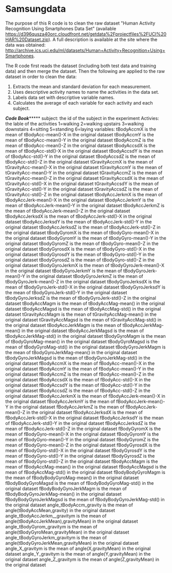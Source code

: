 # Samsungdata

The purpose of this R code is to clean the raw dataset "Human Activity Recognition Using Smartphones Data Set" (available https://d396qusza40orc.cloudfront.net/getdata%2Fprojectfiles%2FUCI%20HAR%20Dataset.zip). A full description is available at the site where the data was obtained: http://archive.ics.uci.edu/ml/datasets/Human+Activity+Recognition+Using+Smartphones.

The R code first reads the dataset (including both test data and training data) and then merge the dataset. Then the following  are applied to the raw dataset in order to clean the data:

1. Extracts the mean and standard deviation for each measurement.
2. Uses descriptive activity names to name the activities in the data set.
3. Labels data set with descriptive variable names. 
4. Calculates the average of each variable for each activity and each subject.

*********************************************Code Book**************************************************
subject: the id of the subject in the experiment
Activies: the lable of the activities
          1=walking
          2=walking upstairs
          3=walking downstairs
          4=sitting
          5=standing
          6=laying
variables:
tBodyAccmX	is the mean of	tBodyAcc-mean()-X	in the original dataset
tBodyAccmY	is the mean of	tBodyAcc-mean()-Y	in the original dataset
tBodyAccmZ	is the mean of	tBodyAcc-mean()-Z	in the original dataset
tBodyAccsdX	is the mean of	tBodyAcc-std()-X	in the original dataset
tBodyAccsdY	is the mean of	tBodyAcc-std()-Y	in the original dataset
tBodyAccsdZ	is the mean of	tBodyAcc-std()-Z	in the original dataset
tGravityAccmX	is the mean of	tGravityAcc-mean()-X	in the original dataset
tGravityAccmY	is the mean of	tGravityAcc-mean()-Y	in the original dataset
tGravityAccmZ	is the mean of	tGravityAcc-mean()-Z	in the original dataset
tGravityAccsdX	is the mean of	tGravityAcc-std()-X	in the original dataset
tGravityAccsdY	is the mean of	tGravityAcc-std()-Y	in the original dataset
tGravityAccsdZ	is the mean of	tGravityAcc-std()-Z	in the original dataset
tBodyAccJerkmX	is the mean of	tBodyAccJerk-mean()-X	in the original dataset
tBodyAccJerkmY	is the mean of	tBodyAccJerk-mean()-Y	in the original dataset
tBodyAccJerkmZ	is the mean of	tBodyAccJerk-mean()-Z	in the original dataset
tBodyAccJerksdX	is the mean of	tBodyAccJerk-std()-X	in the original dataset
tBodyAccJerksdY	is the mean of	tBodyAccJerk-std()-Y	in the original dataset
tBodyAccJerksdZ	is the mean of	tBodyAccJerk-std()-Z	in the original dataset
tBodyGyromX	is the mean of	tBodyGyro-mean()-X	in the original dataset
tBodyGyromY	is the mean of	tBodyGyro-mean()-Y	in the original dataset
tBodyGyromZ	is the mean of	tBodyGyro-mean()-Z	in the original dataset
tBodyGyrosdX	is the mean of	tBodyGyro-std()-X	in the original dataset
tBodyGyrosdY	is the mean of	tBodyGyro-std()-Y	in the original dataset
tBodyGyrosdZ	is the mean of	tBodyGyro-std()-Z	in the original dataset
tBodyGyroJerkmX	is the mean of	tBodyGyroJerk-mean()-X	in the original dataset
tBodyGyroJerkmY	is the mean of	tBodyGyroJerk-mean()-Y	in the original dataset
tBodyGyroJerkmZ	is the mean of	tBodyGyroJerk-mean()-Z	in the original dataset
tBodyGyroJerksdX	is the mean of	tBodyGyroJerk-std()-X	in the original dataset
tBodyGyroJerksdY	is the mean of	tBodyGyroJerk-std()-Y	in the original dataset
tBodyGyroJerksdZ	is the mean of	tBodyGyroJerk-std()-Z	in the original dataset
tBodyAccMagm	is the mean of	tBodyAccMag-mean()	in the original dataset
tBodyAccMagsd	is the mean of	tBodyAccMag-std()	in the original dataset
tGravityAccMagm	is the mean of	tGravityAccMag-mean()	in the original dataset
tGravityAccMagsd	is the mean of	tGravityAccMag-std()	in the original dataset
tBodyAccJerkMagm	is the mean of	tBodyAccJerkMag-mean()	in the original dataset
tBodyAccJerkMagsd	is the mean of	tBodyAccJerkMag-std()	in the original dataset
tBodyGyroMagm	is the mean of	tBodyGyroMag-mean()	in the original dataset
tBodyGyroMagsd	is the mean of	tBodyGyroMag-std()	in the original dataset
tBodyGyroJerkMagm	is the mean of	tBodyGyroJerkMag-mean()	in the original dataset
tBodyGyroJerkMagsd	is the mean of	tBodyGyroJerkMag-std()	in the original dataset
fBodyAccmX	is the mean of	fBodyAcc-mean()-X	in the original dataset
fBodyAccmY	is the mean of	fBodyAcc-mean()-Y	in the original dataset
fBodyAccmZ	is the mean of	fBodyAcc-mean()-Z	in the original dataset
fBodyAccsdX	is the mean of	fBodyAcc-std()-X	in the original dataset
fBodyAccsdY	is the mean of	fBodyAcc-std()-Y	in the original dataset
fBodyAccsdZ	is the mean of	fBodyAcc-std()-Z	in the original dataset
fBodyAccJerkmX	is the mean of	fBodyAccJerk-mean()-X	in the original dataset
fBodyAccJerkmY	is the mean of	fBodyAccJerk-mean()-Y	in the original dataset
fBodyAccJerkmZ	is the mean of	fBodyAccJerk-mean()-Z	in the original dataset
fBodyAccJerksdX	is the mean of	fBodyAccJerk-std()-X	in the original dataset
fBodyAccJerksdY	is the mean of	fBodyAccJerk-std()-Y	in the original dataset
fBodyAccJerksdZ	is the mean of	fBodyAccJerk-std()-Z	in the original dataset
fBodyGyromX	is the mean of	fBodyGyro-mean()-X	in the original dataset
fBodyGyromY	is the mean of	fBodyGyro-mean()-Y	in the original dataset
fBodyGyromZ	is the mean of	fBodyGyro-mean()-Z	in the original dataset
fBodyGyrosdX	is the mean of	fBodyGyro-std()-X	in the original dataset
fBodyGyrosdY	is the mean of	fBodyGyro-std()-Y	in the original dataset
fBodyGyrosdZ	is the mean of	fBodyGyro-std()-Z	in the original dataset
fBodyAccMagm	is the mean of	fBodyAccMag-mean()	in the original dataset
fBodyAccMagsd	is the mean of	fBodyAccMag-std()	in the original dataset
fBodyBodyGyroMagm	is the mean of	fBodyBodyGyroMag-mean()	in the original dataset
fBodyBodyGyroMagsd	is the mean of	fBodyBodyGyroMag-std()	in the original dataset
fBodyBodyGyroJerkMagm	is the mean of	fBodyBodyGyroJerkMag-mean()	in the original dataset
fBodyBodyGyroJerkMagsd	is the mean of	fBodyBodyGyroJerkMag-std()	in the original dataset
angle_tBodyAccm_gravity	is the mean of	angle(tBodyAccMean,gravity)	in the original dataset
angle_tBodyAccJerkm__gravitym	is the mean of	angle(tBodyAccJerkMean),gravityMean)	in the original dataset
angle_tBodyGyrom_gravitym	is the mean of	angle(tBodyGyroMean,gravityMean)	in the original dataset
angle_tBodyGyroJerkm_gravitym	is the mean of	angle(tBodyGyroJerkMean,gravityMean)	in the original dataset
angle_X_gravitym	is the mean of	angle(X,gravityMean)	in the original dataset
angle_Y_gravitym	is the mean of	angle(Y,gravityMean)	in the original dataset
angle_Z_gravitym	is the mean of	angle(Z,gravityMean)	in the original dataset
